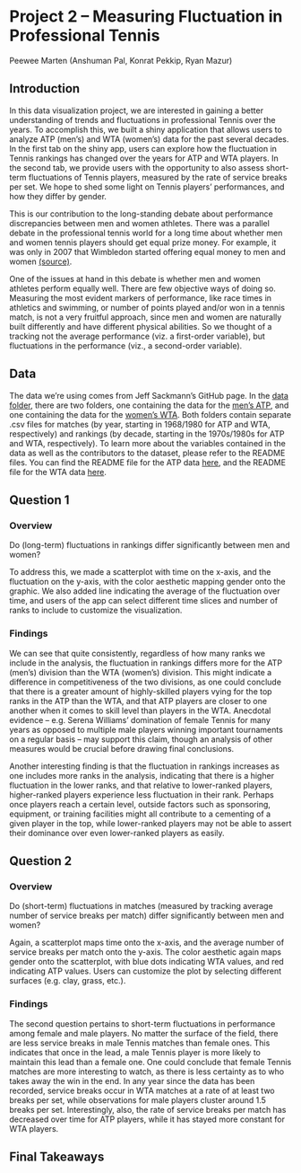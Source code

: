Project 2 – Measuring Fluctuation in Professional Tennis
================
Peewee Marten (Anshuman Pal, Konrat Pekkip, Ryan Mazur)

## Introduction

In this data visualization project, we are interested in gaining a
better understanding of trends and fluctuations in professional Tennis
over the years. To accomplish this, we built a shiny application that
allows users to analyze ATP (men’s) and WTA (women’s) data for the past
several decades. In the first tab on the shiny app, users can explore
how the fluctuation in Tennis rankings has changed over the years for
ATP and WTA players. In the second tab, we provide users with the
opportunity to also assess short-term fluctuations of Tennis players,
measured by the rate of service breaks per set. We hope to shed some
light on Tennis players’ performances, and how they differ by gender.

This is our contribution to the long-standing debate about performance
discrepancies between men and women athletes. There was a parallel
debate in the professional tennis world for a long time about whether
men and women tennis players should get equal prize money. For example,
it was only in 2007 that Wimbledon started offering equal money to men
and women
[(source)](https://www.espn.com/tennis/story/_/id/24599816/us-open-follow-money-how-pay-gap-grand-slam-tennis-closed).

One of the issues at hand in this debate is whether men and women
athletes perform equally well. There are few objective ways of doing so.
Measuring the most evident markers of performance, like race times in
athletics and swimming, or number of points played and/or won in a
tennis match, is not a very fruitful approach, since men and women are
naturally built differently and have different physical abilities. So we
thought of a tracking not the average performance (viz. a first-order
variable), but fluctuations in the performance (viz., a second-order
variable).

## Data

The data we’re using comes from Jeff Sackmann’s GitHub page. In the
[data folder](../data), there are two folders, one containing the data
for the [men’s ATP](../data/atp), and one containing the data for the
[women’s WTA](data/wta). Both folders contain separate .csv files for
matches (by year, starting in 1968/1980 for ATP and WTA, respectively)
and rankings (by decade, starting in the 1970s/1980s for ATP and WTA,
respectively). To learn more about the variables contained in the data
as well as the contributors to the dataset, please refer to the README
files. You can find the README file for the ATP data
[here](../data/atp/README.md), and the README file for the WTA data
[here](../data/wta/README.md).

## Question 1

### Overview

Do (long-term) fluctuations in rankings differ significantly between men
and women?

To address this, we made a scatterplot with time on the x-axis, and the
fluctuation on the y-axis, with the color aesthetic mapping gender onto
the graphic. We also added line indicating the average of the
fluctuation over time, and users of the app can select different time
slices and number of ranks to include to customize the visualization.

### Findings

We can see that quite consistently, regardless of how many ranks we
include in the analysis, the fluctuation in rankings differs more for
the ATP (men’s) division than the WTA (women’s) division. This might
indicate a difference in competitiveness of the two divisions, as one
could conclude that there is a greater amount of highly-skilled players
vying for the top ranks in the ATP than the WTA, and that ATP players
are closer to one another when it comes to skill level than players in
the WTA. Anecdotal evidence – e.g. Serena Williams’ domination of female
Tennis for many years as opposed to multiple male players winning
important tournaments on a regular basis – may support this claim,
though an analysis of other measures would be crucial before drawing
final conclusions.

Another interesting finding is that the fluctuation in rankings
increases as one includes more ranks in the analysis, indicating that
there is a higher fluctuation in the lower ranks, and that relative to
lower-ranked players, higher-ranked players experience less fluctuation
in their rank. Perhaps once players reach a certain level, outside
factors such as sponsoring, equipment, or training facilities might all
contribute to a cementing of a given player in the top, while
lower-ranked players may not be able to assert their dominance over even
lower-ranked players as easily.

## Question 2

### Overview

Do (short-term) fluctuations in matches (measured by tracking average
number of service breaks per match) differ significantly between men and
women?

Again, a scatterplot maps time onto the x-axis, and the average number
of service breaks per match onto the y-axis. The color aesthetic again
maps gender onto the scatterplot, with blue dots indicating WTA values,
and red indicating ATP values. Users can customize the plot by selecting
different surfaces (e.g. clay, grass, etc.).

### Findings

The second question pertains to short-term fluctuations in performance
among female and male players. No matter the surface of the field, there
are less service breaks in male Tennis matches than female ones. This
indicates that once in the lead, a male Tennis player is more likely to
maintain this lead than a female one. One could conclude that female
Tennis matches are more interesting to watch, as there is less certainty
as to who takes away the win in the end. In any year since the data has
been recorded, service breaks occur in WTA matches at a rate of at least
two breaks per set, while observations for male players cluster around
1.5 breaks per set. Interestingly, also, the rate of service breaks per
match has decreased over time for ATP players, while it has stayed more
constant for WTA players.

## Final Takeaways
